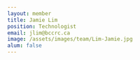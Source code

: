 ```yaml
---
layout: member
title: Jamie Lim
position: Technologist
email: jlim@bccrc.ca
image: /assets/images/team/Lim-Jamie.jpg
alum: false
---
```

